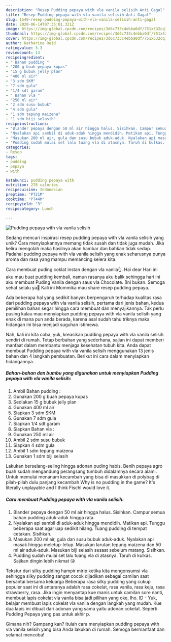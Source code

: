 ```yaml
---
description: "Resep Pudding pepaya with vla vanila selisih Anti Gagal"
title: "Resep Pudding pepaya with vla vanila selisih Anti Gagal"
slug: 1549-resep-pudding-pepaya-with-vla-vanila-selisih-anti-gagal
date: 2020-06-14T07:35:01.321Z
image: https://img-global.cpcdn.com/recipes/3d6c733c4ebba0df/751x532cq70/pudding-pepaya-with-vla-vanila-selisih-foto-resep-utama.jpg
thumbnail: https://img-global.cpcdn.com/recipes/3d6c733c4ebba0df/751x532cq70/pudding-pepaya-with-vla-vanila-selisih-foto-resep-utama.jpg
cover: https://img-global.cpcdn.com/recipes/3d6c733c4ebba0df/751x532cq70/pudding-pepaya-with-vla-vanila-selisih-foto-resep-utama.jpg
author: Katharine Reid
ratingvalue: 3.3
reviewcount: 13
recipeingredient:
- " Bahan pudding "
- "200 g buah pepaya kupas"
- "15 g bubuk jelly plan"
- "400 ml air"
- "3 sdm SKM"
- "7 sdm gula"
- "1/4 sdt garam"
- " Bahan vla "
- "250 ml air"
- "2 sdm susu bubuk"
- "4 sdm gula"
- "1 sdm tepung maizena"
- "1 sdm biji selasih"
recipeinstructions:
- "Blander pepaya dengan 50 ml air hingga halus. Sisihkan. Campur semua bahan pudding aduk-aduk hingga rata."
- "Nyalakan api sambil di aduk-aduk hingga mendidih. Matikan api. Tunggu beberapa saat agar uap sedikit hilang. Tuang pudding di tempat cetakan. Sisihkan."
- "Masukan 200 ml air, gula dan susu bubuk aduk-aduk. Nyalakan api masak hingga meletup-letup. Masukan larutan tepung maizena dan 50 ml air aduk-aduk. Masukan biji selasih sesaat sebelum matang. Sisihkan."
- "Pudding sudah mulai set lalu tuang vla di atasnya. Taruh di kulkas. Sajikan dingin lebih nikmat 😘"
categories:
- Resep
tags:
- pudding
- pepaya
- with

katakunci: pudding pepaya with 
nutrition: 278 calories
recipecuisine: Indonesian
preptime: "PT21M"
cooktime: "PT44M"
recipeyield: "3"
recipecategory: Lunch

---
```



![Pudding pepaya with vla vanila selisih](https://img-global.cpcdn.com/recipes/3d6c733c4ebba0df/751x532cq70/pudding-pepaya-with-vla-vanila-selisih-foto-resep-utama.jpg)

Sedang mencari inspirasi resep pudding pepaya with vla vanila selisih yang unik? Cara menyiapkannya memang tidak susah dan tidak juga mudah. Jika keliru mengolah maka hasilnya akan hambar dan bahkan tidak sedap. Padahal pudding pepaya with vla vanila selisih yang enak seharusnya punya aroma dan rasa yang mampu memancing selera kita.

Cara membuat puding coklat instan dengan vla vanila👆. Hai dear Hari ini aku mau buat pudding kembali, namun rasanya aku balik sehingga hari ini aku membuat Puding Vanila dengan saus vla Chocolate. (Ini bukan. Semoga sehat selalu ya🤗 Kali ini Mommika mau share resep pudding pepaya.

Ada beberapa hal yang sedikit banyak berpengaruh terhadap kualitas rasa dari pudding pepaya with vla vanila selisih, pertama dari jenis bahan, kedua pemilihan bahan segar hingga cara membuat dan menyajikannya. Tak perlu pusing kalau mau menyiapkan pudding pepaya with vla vanila selisih yang enak di mana pun anda berada, karena asal sudah tahu triknya maka hidangan ini bisa menjadi suguhan istimewa.


Nah, kali ini kita coba, yuk, kreasikan pudding pepaya with vla vanila selisih sendiri di rumah. Tetap berbahan yang sederhana, sajian ini dapat memberi manfaat dalam membantu menjaga kesehatan tubuh kita. Anda dapat membuat Pudding pepaya with vla vanila selisih menggunakan 13 jenis bahan dan 4 langkah pembuatan. Berikut ini cara dalam menyiapkan hidangannya.

<!--inarticleads1-->

##### Bahan-bahan dan bumbu yang digunakan untuk menyiapkan Pudding pepaya with vla vanila selisih:

1. Ambil  Bahan pudding :
1. Gunakan 200 g buah pepaya kupas
1. Sediakan 15 g bubuk jelly plan
1. Gunakan 400 ml air
1. Siapkan 3 sdm SKM
1. Gunakan 7 sdm gula
1. Siapkan 1/4 sdt garam
1. Siapkan  Bahan vla :
1. Gunakan 250 ml air
1. Ambil 2 sdm susu bubuk
1. Siapkan 4 sdm gula
1. Ambil 1 sdm tepung maizena
1. Gunakan 1 sdm biji selasih


Lakukan berselang-seling hingga adonan puding habis. Benih pepaya agro buah sudah mengandung perangsang tumbuh didalamnya secara alami. Untuk memulai menanam kecambah yang bisa di masukkan di polybag di pilah-pilah dulu panjang kecambah  Why is no pudding in the game? It&#39;s literally unplayable and I think Fischl would love it. 

<!--inarticleads2-->

##### Cara membuat Pudding pepaya with vla vanila selisih:

1. Blander pepaya dengan 50 ml air hingga halus. Sisihkan. Campur semua bahan pudding aduk-aduk hingga rata.
1. Nyalakan api sambil di aduk-aduk hingga mendidih. Matikan api. Tunggu beberapa saat agar uap sedikit hilang. Tuang pudding di tempat cetakan. Sisihkan.
1. Masukan 200 ml air, gula dan susu bubuk aduk-aduk. Nyalakan api masak hingga meletup-letup. Masukan larutan tepung maizena dan 50 ml air aduk-aduk. Masukan biji selasih sesaat sebelum matang. Sisihkan.
1. Pudding sudah mulai set lalu tuang vla di atasnya. Taruh di kulkas. Sajikan dingin lebih nikmat 😘


Tekstur dari silky pudding hampir mirip ketika kita mengonsumsi vla sehingga silky pudding sangat cocok dijadikan sebagai camilan saat bersantai bersama keluarga Beberapa rasa silky pudding yang cukup populer saat ini di antaranya adalah rasa cokelat, rasa vanila, rasa keju, rasa strawberry, rasa. Jika ingin menyantap kue manis untuk camilan sore nanti, membuat lapis cokelat vla vanila bisa jadi pilihan yang oke, lho. ID - Yuk, belajar membuat lapis cokelat vla vanila dengan langkah yang mudah. Kue dua lapis ini dibuat dari adonan yang sama yaitu adonan cokelat. Seperti Pudding Pepaya yang pas untuk akhir p. 

Gimana nih? Gampang kan? Itulah cara menyiapkan pudding pepaya with vla vanila selisih yang bisa Anda lakukan di rumah. Semoga bermanfaat dan selamat mencoba!
